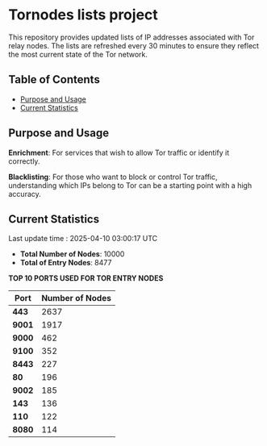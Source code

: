 # Tornodes lists project

This repository provides updated lists of IP addresses associated with Tor relay nodes. The lists are refreshed every 30 minutes to ensure they reflect the most current state of the Tor network.

## Table of Contents

- [Purpose and Usage](#purpose-and-usage)
- [Current Statistics](#current-statistics)


## Purpose and Usage

**Enrichment**: For services that wish to allow Tor traffic or identify it correctly.

**Blacklisting**: For those who want to block or control Tor traffic, understanding which IPs belong to Tor can be a starting point with a high accuracy.

## Current Statistics

Last update time : 2025-04-10 03:00:17 UTC

- **Total Number of Nodes**: 10000
- **Total of Entry Nodes**: 8477

**TOP 10 PORTS USED FOR TOR ENTRY NODES**

| **Port** | **Number of Nodes** |
|------|-----------------|
| **443**   | 2637  |
| **9001**   | 1917  |
| **9000**   | 462  |
| **9100**   | 352  |
| **8443**   | 227  |
| **80**   | 196  |
| **9002**   | 185  |
| **143**   | 136  |
| **110**   | 122  |
| **8080**   | 114  |

